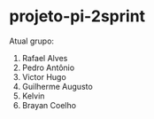 # projeto-pi-2sprint
Atual grupo: 
  1. Rafael Alves 
  2. Pedro Antônio
  3. Victor Hugo
  4. Guilherme Augusto
  5. Kelvin
  6. Brayan Coelho
